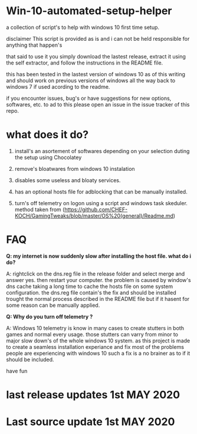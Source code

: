 # Win-10-automated-setup-helper
a collection of script's to help with windows 10 first time setup.

disclaimer
This script is provided as is and i can not be held responsible for anything that happen's

that said to use it you simply download the lastest release, extract it using  the self extractor, and follow the instructions in the README file. 

this has been tested in the lastest version of windows 10 as of this writing and should work on previous versions of windows all the way back to windows 7 if used acording to the readme.

if you encounter issues, bug's or have suggestions for new options, softwares, etc. to ad to this please open an issue in the issue tracker of this repo.

# what does it do?
 1. install's an asortement of softwares depending on your selection duting the setup using Chocolatey
 
 2. remove's bloatwares from windows 10 instalation
 
 3. disables some useless and bloaty services.
 
 4. has an optional hosts file for adblocking that can be manually installed.
 
 5. turn's off telemetry on logon using a script and windows task skeduler. method taken from 
 (https://github.com/CHEF-KOCH/GamingTweaks/blob/master/OS%20(general)/Readme.md)

# FAQ
**Q: my internet is now suddenly slow after installing the host file. what do i do?**

A: rightclick on the dns.reg file in the release folder and select merge and answer yes. then restart your computer. the problem is caused by window's dns cache taking a long time to cache the hosts file on some system configuration. the dns.reg file contain's the fix and should be installed trought the normal process described in the README file but if it hasent for some reason can be manually applied.

**Q: Why do you turn off telemetry ?**

A: Windows 10 telemetry is know in many cases to create stutters in both games and normal every usage. those stutters can varry from minor to major slow down's of the whole windows 10 system. as this project is made to create a seamless installation experiance and fix most of the problems people are experiencing with windows 10 such a fix is a no brainer as to if it should be included.

have fun

# last release updates 1st MAY 2020 
# Last source update 1st MAY 2020 
